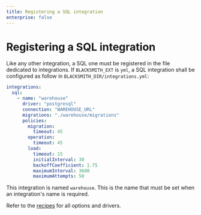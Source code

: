 ```yaml
---
title: Registering a SQL integration
enterprise: false
---
```


# Registering a SQL integration

Like any other integration, a SQL one must be registered in the file dedicated
to integrations. If `BLACKSMITH_EXT` is `yml`, a SQL integration shall be
configured as follow in `BLACKSMITH_DIR/integrations.yml`:
```yml
integrations:
  sql:
    - name: "warehouse"
      driver: "postgresql"
      connection: "WAREHOUSE_URL"
      migrations: "./warehouse/migrations"
      policies:
        migration:
          timeout: 45
        operation:
          timeout: 45
        load:
          timeout: 15
          initialInterval: 30
          backoffCoefficient: 1.75
          maximumInterval: 3600
          maximumAttempts: 50
```

This integration is named `warehouse`. This is the name that must be set when
an integration's name is required.

Refer to the [recipes](/blacksmith/recipes) for all options and drivers.
